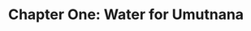 ---
permalink: /projects/chapter-one-water-for-umutnana
layout: project
menu-color: 'dark'
title: "Chapter One: Water for Umutnana"
custom_css:
  - '/assets/css/project.css'
custom_js: 
  - '/assets/js/project.js'
# Content
headerImageUrl: https://lh3.googleusercontent.com/AR7c_obJzOelPjW5bUgew54WH_Yft0DKgjPs7Z7iKpFWmYQA-OriQg5KM_jUL7tUuAiS8UdFqTUMyL99Qk3h7NOKRXVhyT5R-hXavajvlt0Hoh6VyD4YzTi_fRoufey_whk9e7BuX_wAELAtQXSW8n6NDc_YhlTGzsUhUd8rZqifH6AQ3mWR6AvxiMEuvLKkUKNpIkNhPNYS-WA1NtgMPExgrae54nR3PzGOfSu5axAxiZcn3jx1UL_kbe7Q2G2c11BIYUH2jLerqzeLuCpxi9u39jIbvhNE8ciO3nENsnAVJL2SgKysGLLjFUULw4kFxe8vOp7AqtOnZ17fVJ1gBn8LPKNGFpJx7BDYf6SdVnTRr4UPZw5w3VeAbbwUaEw5CwAGa9Z_D8F2mjXQiWaescLdD7DigKnpL-bfSVdloAJTBaq2ApS2X5K8ts5Uh4aKWWNSXymenvMTkjJbHC9IN7DsKMUO_BxKZkvQXJja6C04oKM1AgRI-Cnl_ZDTWDduxtLLise4g0RO1KfH39qluiDvyyp-TVFZfxqMl8YqY-XDC3hthlv-yQPrviub86NQNXhxP0mx8wWEHacvggf1qa_s1eEvIeUV9WWLbASkFgD_M99VGIo05mV0c94HaNhJfgFdXzZbqovfxPLcbyrpQCRcxiOhfdFatQvZKh6aPwqdmZye2QdJA9cVhfGkwzMRpx3RNmTo9pTV70hMN0Z5KpgPMjzCErdnJ7Nx7ml8hbANyOFQ9ZrpMUs=w1453-h969-no
title: "Chapter One: Water for Umutnana"
location: "Desa Umutnana, Nusa Tenggara Timur"
sections:
  background:
    tabName: "Background"
    tabContent: |
      <div class="embed-responsive embed-responsive-16by9">
        <iframe class="embed-responsive-item" src="https://www.youtube.com/embed/-RNLg9QljP0" frameborder="0" allow="accelerometer; autoplay; encrypted-media; gyroscope; picture-in-picture" allowfullscreen></iframe>
      </div>
      <br/>
      <p class="first-reading-paragraph">
        The limited access to clean water, for the people of Umutnana, made us aware of the substandard living conditions still experienced by many Indonesian citizens. It is a challenge to obtain clean water in Umutnana. More than 700 people in the Umutnana Village, East_ Nusa Tenggara, lack access to clean water. These villagers must walk two kilometers from their homes in order to obtain water. Each day they need to make three trips, which is about four hours of their time. Time that could be spent doing something productive or their own lives. This problem gave rise to the birth of Solar Chapter
      </p>
      <div class="lead-quote">
        <b>"It was never enough water for their homes, and it left them little time to earn money, study, and achieve their dreams."</b>
      </div>
  story:
    tabName: "Stories from the field"
    tabContent: |
      <div class="img-container">
        <img src="https://lh3.googleusercontent.com/jcO-ECbroL5Ttyt59cSPnEupSyKdsO9iGzAIL7LUabj3fUm8sClhUI6pUqNERx0RUW8dchr_j_6mtDdubYmbPaGkNPQN11v4yCwIIurgr5s2x-Ke-Oto-WIoWant2XgRVsiSUAJ-zJvF7KqFVRj010QoDaaIpOp1jjAW3ahNKSp0wcLnJ8NXVKgh9rwd1UgDKJKY7s_17RC9vFg6JREfFKa3rJyFrPZDHTSx3eSwRIDckoMdw_0PIx8_XyZMEFVnkCBVG6_ZQoNuelUegh0qVGx6Bbr8w_H6MJ6HRO7t-98MxkB_3d3RJIkHxEh1o6lyWfz6dqizaxEIyNiac40tj9oUPS18SHOLxk5aR7VdAkkR1p8rot_eWeKclgBwefYDMxqIEJWIH9dljJyOOk4K6MSGgd0PaDLIdpO52tpy5MEzI0XorS8_yZjattl0tdagF9aHZ9LyWk2e-RWoxA6qSRCrISyVsscNdIaH8PrA4wRO9LuKG9hXbHftT0nloJ0DDdid0ghgwUiSnGy5gXc0-PQIg1VaYU2ukFNxabUJ3FZYR7mSZLe9mVwNQfCugPu6nVshSzTckmxqEaNZeaCcKTtsO-kTsc3hSPlaAjX7mNmUGK2oDk7KaL0VGbsfmK8N6CTAYehYs0iK5TSaQaxKrX-pycGj4gI-5dnTleM0G0MUg6OzZl4XZrmfKVyYQYI1GA8KFS3ttmVWB4Uhkya07LjPUwDgnuakyPN4ZOT7wxymFo4o3ed4eI8=w500-h375-no" class="img-fluid" />
      </div>
      <p class="first-reading-paragraph">
        By the time we arrived at an elementary school in Umutnana, a small crowd of students and teachers had already gathered to welcome us. We will never be able to forget the warm welcome and seeing those excited faces. One of the teachers, Mrs. Angela, led us to rows of chairs in the middle of the field. As we walked by, I saw plenty of empty buckets outside the classrooms. Curious, I asked Mrs. Angela what the buckets were there for.
      </p>
      <p>
        “Those are from our students,” She answered.
      </p>
      <p>
        Hold on, I thought, a little bit confused by her answer. “I thought the water for the school came from the water trucks that deliver the water every week”, I responded.
      </p>
      <p>
        “That’s true”, she smiled. “However, the water from the trucks is very expensive and our school cannot afford to buy water for all of the students”.
      </p>
      <div class="img-container">
        <img src="https://lh3.googleusercontent.com/4AOgRI05Hjn_Ix3QaU_YA5gjLYPIoprWGj6W7parAhSYUIVUzhkhVbl1zdvpkVJb8Y-etZGg2hiZ_HdHz3rs7YijBRLx_ZbBvKCMq_3lMEyyRDJgH0jOOXZt1oP6daK2IMX58oOGWC9Dm74CiBl6z03KbQr_EgZcbNPiSStUVt5Xg-tBYIur3biUFy9_RQhH0nY1uIe_5Pv2_-0k5t_7JlPOgn8P9d0Ror18i3DxVD0iEXnk5CeypMTH4xVxNFE0VWImSNgygFOzETFQQCcR4BrAo1P5s2QpuqafSOllGYBwOklWzjGyicrVeq5Ow03V1aRD1b2LNQoMTQoEYXF1MxdPH8RdH8m4pBbUGqOm261EpMVPJtFnmlhPmPCfmxwX-9jKykK9S0VUoRGyBJmgwg8u-kKZlaYSHD_rkuYRY4Oue4tTqS3pVyKwYL6pCrLQ1fuuAsfIUAbikYVVmEc77h4SDyaXkAw55Cf35vE8oiuvV_1JKOzc5wUEBpm0kxqxUpYmNuChM63X433iKLet3Jv4ibeSqix1MGTa5MLD4QvEXcbnl8M9C-NDLdM8F108dPsVEzBce175TMlEE7YqidtZdGeADdEg-UHejkKHEpeFLUs9fNN4PJ6WtDlnzXnLfW8wdfk3kyes4Bz8EmEq6o01ZMHUTxoZ5P6Le4LNFDsVJdfwVZd4lXeSnkx5DDiQVHuWHxKziDuExtjNNZDf3WVv62WdJlW-iAlG3isuqR4JJX_oG9-nicM=w500-h333-no" class="img-fluid" />
      </div>
      <p>
        Eventually, we figured out that the school assigns the students daily chores to bring water to school using those buckets. The children of Umutnana village would start walking hours before dawn to the spring to collect water for their homes and also for their schools
      </p>
      <div class="lead-quote">
        <b>
          “Hearing this from anyone is hard. Despite no running water, every day the classrooms are full of kids in white and red uniforms, still eager to learn”.
        </b>
      </div>
  solution:
    tabName: "Solution"
    tabContent: |
      <p class="first-reading-paragraph">
        Solar Chapter will collaborate with PAMSIMAS (A National Platform for Rural Water Supply and Sanitation) to provide easier access for clean water. Our plan is to build a reservoir to collect water from three water sources, which will then deliver the water to the distribution tank near the village by using solar pumps. From the distribution tank, the water will be distributed to 16 public faucets across the village.
      </p>
      <div class="img-container">
        <img src="https://lh3.googleusercontent.com/My7w7bjuo86DVUg_tk-jCdPINq2vBvAXx72Ml0mvL6mChc8NZJQD96A7546u1chxmEasCpSJcJWY9EWcLz5Bvt-QUw92iX0bfrqDhcMsPzRq1f2QVYOwKWrhscrr_DHx7qgLKZdeUp6241W9gXb8AXDuBLWw4PXEE_dmGgjwp9goGWoJ3j_i9RDP3jv7oSNQ8LX-Nh2drnpjyIbzFK_ynYsT4uU73xHfT0lO3I5U89KY2CCcMHJFTOxZS_73Xm8SF5JPXyXWkPJd6U3b2KB_z2gZ17ZU8k-10Aj_DkofyB3Y-vXVfjuCmnDMDmk0rmYq-jPSWq0i1faPkeCd7Hm6YtwpMTd6G61VK7IabgKui6pUJfT0eMB3TFPzbgbAbGyItMu1yv-LAhnkmON19N0NYK8fUSL8rRJd_qqBFY1md2k6AyCANtSzNW_gcz5dXlm5-SLCiBsrStOVyP4sNNpcbbDsLgFKKKOK-Ek64xtffF1KvkelJ3wIFT8P39Pp184OD-cRty8xTw2lKbzl1WwgP8Mhbhk70-2vztP3T8asjOLCT1MQC8QiyB7Ff61_Ikn9KF5BC9BaWem57cvkltAwno8syHMsgE0rcrrZ2HFRVCA4AltH6aT_3GGNFat08UClMnw4iswTIXpM02TWJdGIeaO56OID3l7fOn5yqeu5LXIJHucdQJAeLJBuvMA3VJd4mQ-34d-bLsMG6WTNnT_LCsPHCkcLOPNvy6PHLQkG3lw3z1b_GPi77z8=w501-h373-no" class="img-fluid" alt="solution">
      </div>
      <div class="img-container">
        <img src="https://lh3.googleusercontent.com/nDh_TZTzNgXIgpgh81Y8a_DK1lNA4Zqp5hufeCi44_N9zKwkU0zxmC3OwtxeYMd2d0wJ5l2fzq608l8AUL2H_Bpf2_JzjWQ2rStkhqX3949oMJAdWDfhCPw2ZamUeLzLv6hupNURyz0G9vSpFjPzR2-Av7NMHlyALYEaZMCdHrjYLNsG8C0Yg9nx42t-MBStJ1eTE_NQY72CPri4iMxmhTXdslK_AsIC8f6vsBn2w3uXn4xrRbXCwA6Tyx75Fc1OxS5677drELDgr1YteeYYUTYh3AuKtAk-U60yWGwKCsUvGRbWMFLU_ZbDuxOhhEyIMT9L9s7qWsrPixCtwxArBavrIhF2XLMKXxSC5sdl-BfFMUH26eoL75yxtTLfMEwa_ClKdyDqiknsZwHkndDAZJyjSW8lruV0BugJD8mW_cRnsd1Ea7KRZzxdGKLUY_dlDdJ8OFLwPeZuz_ejeWVttCz8tf8WLHUYZvJBBUV28trGxN86CQz1ZFqQuMC-yUho1xGJfokYA5rhn0g95ppbgJpX3d-0CO7vw3RfFXSJEZfsk18SWEdsoL8dRXLI_FHGywU6d0WbbV35yl5F9jpvRnWWIBDbBYRXU-M6gJFOiJYlUkLpbHYWRl5jaDIwhvE-Z-1bi4-5QL15Av-fx4WcEpR2npDSB4I_NjwIQOW--mv7xslYgwFj40xA9vTa2pN16oTfk_HlYvPDQhnAFwrUgaTM2ADhpzbmKMumk-lFbpZqnlQEpaKjD1I=w470-h484-no" class="img-fluid" alt="solution">
      </div>
  implementation:
    tabName: "Implementation"
    tabContent: |
      <p class="first-reading-paragraph">
        From January 9th to the 14th of 2018, Solar Chapter implemented its first chapter. With a plan and design in hand, we journeyed to the Umutnana Village. We were received positively by the villagers, as we came to fulfill a promise we made in August 2017, that we would ease their efforts in obtaining clean water. As we built our solar water pump, the villagers were eager to help, aiding us in digging a route for the pipes, and constructing the solar panels. Now the villagers of Umutnana do not have to walk two kilometers daily to obtain water. Instead, the water will be available at 16 different public faucets, available in less than ten meters from their homes
      </p>
gallery:
  - https://lh3.googleusercontent.com/XCz10Narn7ZR4lPp4w7Fj8vzvVwNVomSwBA4eJaTbZ9ijlDXhXzPRJhXcKaGTSOvp5rvOQIdgKd92k54znoHt3ZmSxS7UqE-PIjpCAiJKI7Ni1q6e-q64QS8lFhkv_q4I5KfjcXE-EdM17tUTuJ8P1XxMHL1CzBAEUsNZGXExP08GtFYlURpwuOK564rFcCBhWS2xT3G9hwQJyWIJNZbzA2FBMmtOx-WNw5DnY8GGGJWiX2lIO88UXLB5mjsltCHpc_Ra1eB9IibWa1JqP-MYR6I8xjoupdfgGzfNI1k5ypwrm4nTYZVWyJYQyzx0FVLniB8sB814rXyEDVRLQySBcyAdUlRXqHefN8nMbniT6_hNxmJNTontbwNY_ochRmpoqFdgvKWLQLUCXE2hXMkoYbw0sW51JOYnt8kSRUehFoFwgp0vgl1Ipf-Z3xqlMcQuW5dlTLlkNLvUG0zr2xGIScSkMVjOs8U1oTMkQykzazpXXWvAxn8hd40H2fDXWcOTcziIPPmwo6msuASYnW7CGGsDK4dqwB0VpQ-I4URiCWsYoF9gncx45xeB98T2dqz6bU1-Epbqr59sjaBeElRftMc3NNLt_x2f9S5ntMqqLUHtkGp8AXMULjEnEGnsfESOwCFrixVf27w235EdyKbmdA0oDwZad7r0HXCzrFMMGyKWHPVaOUMzqCcAt94hhbS9nMU_lMPOuHD74qrfLWYKGxutWVJwvPKefstuXHyVU2_8C0TbtrhuQs=w1280-h720-no
  - https://lh3.googleusercontent.com/Wbjg7qCpZtgBp72ZpHqvTvPGLzOG0wbLhJj5bi_D6GEXHGSaNByzv4_-fsn2FXeY0PLvBqzwwl752_Vs0lMYmDU66SDL0irJtus21JITVYOGjQc0482N8V8Kw-B_8d66y8jj4RGilCKCBa8TfZ_nFX2_oVL-i0h2HKGcwTPyNw0uAsVKYwe5ufKjSAXtIljxTdWYieyvHpCtEM9wqCgbOmysG696wm46rzP3vvMYuh45dwWahWMsQy_99R-vAShIfGMNf8fYqXsdLN5HeVSivdgnQI2ZHowk18Bw5j29pRL16oE3hBGtE393Fx-Feo_Bo9fHhQ34nIf_iY5ynoYq7J-prv6Snx0SYsUEuNxFxBdYFSplOuzW83zkw30ssAFlA6F5rLpEI8mqsJH4mIOruu_5DEjTY5kFYuCG--WxHRIBy04hyzuA9rhneZknRVq9nEmiwrCpt14J0Kd9_TWa70S9YWJKbqNSIh0CdAri4vEPvZhSB_xH6yHjz0EtYDO-EW2W8WU6qpZuvImeKR5jl-N_vaeNPyCelPFkoxaB8Wk30P50xOtEu0QJXp_lKrWTvnwgyBu_eWbKA4LZkcnQqKgPnklnOH9QPzXlIRVWaVxeBwT1_Or6stbhWyGvZYL5DCTGsh7JZSc8Vzfsyr2i7zrUb8lKjfbHcWjQcHWBNne7PNwWS6O6EsEGlhVIN3_vOautFAvfs5MGExf6ONzBDk5NaLxYDlklsuCw1isCJn7Rc71t9H9gYfw=w1280-h720-no
  - https://lh3.googleusercontent.com/mqEXcDZXXcCAws2Md5SiNbuwKex98nnAd14raBOf1NKdU6n2G8qWhegFMgcGDBaoq6UfPXw7hVaFMXek6l7RI2iXd1x_oRjDuhz-8o8uTgZq_Y6eqwi7vc7fd6GABchbLYO44VfC5Hwf89FlAghZutBtar5ynT15pYHWxKXIzmU_NOGoxPr_SmFYRBixKzIHOdoAZiGxKEOPLcedR0M_lRGqZDBccMMrN7-ByKE77fm3I1C5hLS28cSQAT7vYrFT5j9HXxLMpASKxd3ndwJUm-SqMtcw4fMcWyYj3tjaDhwRPUs_UFOcMg-4SnKfCdQZfqdtX9CW3731Dp8zM75382a5_M3Fh2lSVoZv_GGxbqyGd36CcVgAckFrm9dnCsmKakK_BUvs5veoD0TZoG6azO9YSZ2xwVI2BDFjfBDezsITqGVdDPN4JSBnM5DBG_mvL3wyJqGScjqZIsUUMiAfetKC8MAGz_1qtHwilDi2Rf09RdQpG7bq6y8UGUCUzTLNz1Ak92QqfW8lpCcjksBhqbYSYoZxCYb5spJqLlFUPDsgRzQq2pkdfyrJnGnE1G5jzbeblb8NgFscN4lAXUdVCgXBrjijlcTHVXup2sr3mVK2wiyyJrlT7K6vMprrdPz9cgbgXCq7WL7sTzYNVbER_dRDuHLf32efLFFGC0UfQSrWH2nb8Y_TcoPfhSr12AsgJEaJqv0osvquyP7-32b9QKfTWb7UbtKaMcT3x3uQgmC0bjTdZzkFUgs=w1292-h969-no
  - https://lh3.googleusercontent.com/gdLJZ0vdZbPwPA_vVMQ8bYYgo6rZ7NJLWAG46AdifiB6UmqWevEZNU42FeF6NYORvMn72nb9KPfC5H8apb7sVlpnPfa-CPu3s7imRTJyRQ4gjz9-coH79xftqyMrc1OqKsBfkyAnIqmghQkhFpNdn_clrAiBwjmUi60D7Sujs326mqoTzPcW3a94vmPQmFR_FvbAn2Fq2kPw-NAE1WyNDUM02mdyy8gKfimhtqqmgIwimZ-ugCYOypURRolkhZU__H4mrLkWlNAQG95FDHPd1izTbtV6cr_cEuq-DKQ3ApIFJmyKolQhjoVVCzvzwhUwGsVlBb2YAO4-tQV100SMiKdT24vxrfUvo6sq-lsv-tJeoQkDTgW-G0rgQn_OtrT9QPaw6UBTxIg3IHIziWcCrHiPk52tQoXjjGriaBE4gm8mNwtwmy_totxYMe4GaYd0WUah69OaJmD6KbI2wheb59tJdMY1h-_JGKqf9SZQW_vozJ3RQiank6wK-ET_LScDy0wcHCDOJ-ZMdbsa36k6SyYeV1hykKpF4GSn_Sj2cTKopvTY_cfUjLuZiQguzrUZUfaIqLUywpSWDdivWHCiaf9PuamFYQCuR1mrAtY_4Lsp6bfPfTXh4zBuSot46B4br5C4yyeIEsXv3lMRNw5EbsvAfA03aRJ_JOsigNDNj0PO0O6KYx-o3rstA6iYuV8RlYnEJNBT9mrx78JW30f2iNo9N-Jb1FtJelU42Jp2y01UUzMTQLg974E=w1280-h720-no
  - https://lh3.googleusercontent.com/jmXDJoMKFWiAGDmWpmNf5ZeRcNkK42Hk4Unt5p21wjthWGfwSYzpiKSNFPxsNZ1xL0jXFlPhnQUb7BpEB1c-dhE8xgeazB6tvxDHeyugbzuaB3mNWbpA6Lax0qqUa7pg402wLqqbYSLh0hw3-l-4MZTdFvltRZFvbotEfFwHPnVNTTue7njDv9RxQxctLBKOsu_EO2ob4tzAxks-2gb2eGqXreOXdQ3y2Wfz4tQOqlw-Nays8DXiPYMU3iLfr4JCDNtwYiuGzusBQ9PvHKK2ZmEx2bwFSZgON0ZrO20n8R9RAlFolwJbypKW3HSK0uVLAiuxkkFRsUoycv1qurc6gwJDMJuWVT1dlueuy0x7JEYtbasFy2OmKaGwzso-egR68HNY0H8gwLAAiNYlI0oCDFAUVhwuovxU9MtDFuyK7--ZXotSC60sTjbTsLPrFWGyDcs0Nv-ScVkw1johVIcCKxms87cPJF2GtWxBFYax9Zzmdqmb75mvH0_amFrUMfuW6IBytbEH7ncRhR4oN-qBP27pviagHf46I2aw65a2rfIZTCR4ZYRZqL651IbuzouRQXg3R9TLV2A76BMcnI-4Rjtv09WU8u5IbqXnecMU-1iPGdCk3LTgOUoI0B84WKJsx4cWhPRHgMq55GaEIgxVvZLIHvtgkkVZoLM4NNyKvTHt1_BEYDeRE50JbzyRrXzTp_cab7ZmzJrMJovtaw6VFhaDs9yQEby3NTWtxk9ZT6vSlvoKbfXIOjM=w888-h969-no
  - https://lh3.googleusercontent.com/Pc3onkc4UL5RTMJ6Y8gmSz3Btu0AX-mLu2-pfjXDww16gp_0szqQLVL_Yj_XNDv1oA0ZORXfwvLEMX5CklIsLhj8GVBGRlKtOg7vFDO6uNbaj8Olgh7lL9TeyAQ_Eicn965gmWK6nhoFShLf6YPFmfsmFe6fL9msMYM5CAJakxJWnERa3t15YDJwY1RMXMVLwuaeN5JG6Bd7C0gc5fhXaC4ms9OkIefFy7rQcKL7xC-Irg6hV8axQMvzcdLAIsLZQJKlJysNnee7zDPqGsKjzmKxdIvp087NIHw3gN1258UPMEhOSbgCt2glcRLC3oL7mlJiNst0pIgZvy6OH0IhLjYA96OZTPe1tlCxyob1SQJ22bvMuGK3fwfPo5a_CUIF_y39-ioLS6vPa13CW3yfBLhxfaG5Xrk8wtY7WyFN-IFVCPdqudFxs7K0JRsOFF6TbMP2T73uB1RTPcRVntFYNIoOU5Gnw2Yrve9iSlNP4fIW-7XeSUBnEIzth_Cv6ZR2oJtf6ozhtTRq6SY9gBMKg1leeMVEuSvn29_IuiXhcHMsSTW6DX_kmaHGfsyUOlMrVZtGH5tE8MR1UacfCBSa9JylBxTV3EwaPyV93yPdHQ55wwMpOJG14YtB4ydlJqEg6QEpWM8h39rDPR6HzTcE7tkLYBAvpRerlhrdS2-mXBRGzRYvq6-74dFdF0xSRXQ_csqIoScDuX78FKU3mD6ttWtPdAT-__uq1RwA2gRDwH6mFhsBtCHcZxM=w1280-h720-no
  - https://lh3.googleusercontent.com/w2_ux-q_5qBhaJz3BG__Q8TL9cOwFzlY9U4z_abkkjZgW7VgIEhfV3iK_TpnnLytk4JaAsWOw2zYbGfAV79X2h4WL3aJ8X4vVDZrrc1nhfgTtTtQi867L29Xya41DxtxoVwGa3NMHRbDpuAANs32_hAoW0g6YHSO7ebVtU_bhooaAb3rkMhuSXD0FSYWfjkUnJw6n6LV5G8Oq6MzLy5sqf6HmixBf8O7W55ofLGJWQOPceLupa7ppAXOV37NGsen9Kp3HYWWF3bY3qOIdYDIBruShM7tcx_lstS3UCwfKjrMDt4aUcgOhTiIGhshm4sv0pZPPL4IOiWpygOyJqOFJfHIwn9kINi24pb1HgiEM70WL4FfK4HocSThZXn1h0N89ocWpNwtO9FZ_A9ML9ERB2rwuAbiJHMnm7NmRSKkmGHfNls2O2aLhEQVum64MrThpt3sozv6gHX5sezsan_YmQfkitX8FcDWHW0dLwQMstrXyt5dk8LcwXJaVfyyPl8VvGLRw27wsDQHfhE_5lG8US1P5BiETbMcgX3K0zrEgJV8IPpsBBNcvBUPIARGEdigZWf-lNQpkI_nmZQCw9c8-Zk0hBEaudPUpIeUBZbTEaGqcXqDU5-w9L0OEvBkz1Z-HmdWnuiXm0tlqRf0WZcuCf4XIJ9fTx6vlv6SK6tV9hX_9X5H35QAFc7kv1HV66bXx4XaduTNziUabcNenuNIPEOb_zvix10h91qxa4XLHu9ZZvaEbf0z6E4=w1280-h720-no
  - https://lh3.googleusercontent.com/fAMHvt2Nzmmer2xzxpvB_i6zfI36_ev8rgtT1hD8u_9jSxhn0ioSHE51zzSMIelwr29xZz58APPyZ5Itoeej_5pioqeUViLTKtiiD7RB8CZ3ny0_43_ngJq40n3s2WwV0buTvPBTcW9eQYUPFXYzQPAQFSHlUBwMkFMRGHuKEl-21GrIvuRuLu9IiscPFMuekAYyzvZyCpVAfK82UlfCQlzMZB9NnBj1yHOd1Od2N2oXfF6_ZtXE6f1_rxNvBGeOJ9B8lXqD7Ig0fVAnUWirMh2ScRl4sLbGg9cU6vrR5M7a4iHmztCRz10l-Nq0njS-146GahPElSuxFZJXL84OTdCL6vTlC1cPklrShuvriO7PfQMQqK_vAF-JyJnSOo8Xc_7JyuJoyivQCMV0FheojQyW9lCnx8pq5THqSmp3ICSPVANC6TqrlzRp_EyuuvZx4BK5yLRUfAZSmMd6sISExwcTTO-Lm_gR1-phtsYgMm1Gk1l7egZArzAfA14_95Y0kROMdG6ZLAHVmziNqIfswo86Bv2o3xOV0HGVmfp8GLhjCA_WxFfar324lWqjZg9fgahRQD5npFQGefnooYduZnbi9BNsuL1eiOMVP2hb7SKDXKxENVRS6jrlhNo0u5sBJ93A6W3jUDgBkudBLkKxRYjdt4UEEofRhq5yLvgwLLAwkrDH-zl16cnVUTuoW3j7c6pxrlZXtyvKrvGAw5PGYLkyWLG1TWNsP3CZWUAfofGmW3ntgZ73gdc=w1454-h969-no
  - https://lh3.googleusercontent.com/8XIO0t6fLUL0LRZh4MTqxf5piIGhBVjNiqTW6x-cVBk9wtrKFI5pgyg8FoE3yAzyfoGulCBZ_rqo7j6DmpJfBatl0AkrelElLckSuOPGis5z0yJtCQq3RO2wXDI0Q1DlZzM98gO7QXX-YxJBtz7bH-yqVHzeqqAlH4-U3-51rlPwIJKnRfaV5FsicBe-x3geAnwp-RW-o1FEfBBkU1lsFQfxvTHAtJCUZ4bvHd47rW9-R-4QoiOew6HtzBotfftnln9MADw-O_x4pUeS0j-Gc48rMi0kfS7DSN3lxWiLOMtjTtYOUaJMPuwb93SK-h_rB6NvNMhlW7NmYqoL196T4SZo5Uc5H2XVWRa7vA7G_bHJPe55l8j0IyJIn7KK2EDZESe-zUUwSTLt3eBx4R9TmL0AQPOf8FW_l2QyED2c76KRsn2f3qBg4Jd7NU36BrW1Z1CfSw1afif1x4iOwDw1CDprGdSOw7qcdZX9AmdGDZaV70IksM87MLuAOXAFpOIh2vxb0BgyVVKd-GlbcrPh3m7AbA-LKTPmSUAchUvtXrnt6riOcpPozP8jV4cTMmu9aYlKAnlsX4gAzIu0D79LUSF0UAJ9voQt_lDKtmS8SJu1jSNptuc0akbW6C_H9HxIUH8rzJso3IE5U4UhQBe1p01qwqEyQitJvxQ6Vt901J8CfrZfCnLgqJeMJ87ApDyBMZG5YTDXd3qZClKgIe2fAaU-UhfoPs6bm7RKix8olh5cQHD36_UlnOQ=w646-h969-no
  - https://lh3.googleusercontent.com/SFQHJSMYL0WAYWmDQrUlfogSB4cilsn9MHZE1N1u2x2p39_ph0SANicTbWA2MCiBrSyflgdM2qag1vDBh3y7x1ndTNa9hTxIqV-cvKAyaCWdzAODyiqHdmZVTkryKlLKb_mMCHgfxnvBtLx9dwoYEeDsLj4RJhYh35ksozABVAjIUd22q4zdehG1orrdGnEYKzg7ndLepXB6I5IeBScgs5v7aF5aX30j9hLHLcInu4ZFGhmvy1oPlo7wi85vGk9L0Z8bI4-XYUDFRnC7ZasguATETBo_5AQnawPqrwEVHdm4vHGaQ8Fp_i5xR32ns-W-Lw-m5brNlSZ_DipaZ2viUmuBqsLhwK8cA8feTzsaidkmb2qVyq4mDqNDC_nxpq6QuAHByn-7Gxj5Fn86PPAWOVXKzByGC4a_DBUrFY0g0ZXRMHRJMs4cZqzz3wgZGWnwW00mMPH85Js4uE8lmntgBMmkEj9q6C_xf9CWgx3svntxuL6ie8RjlvEl32RLh4ClEzl89dH0nc9rFQuxG5J1uNmtccX94eykpR76eD1ACnA8bMGWyOlJdLJGzbhrCaGWKbY14gpQoyKyg2fFdhYUh5aQU-J2Y5JhTIIgZKM7hE4paqOIgc5sHEtRa1xTV4lV4kyZLbPtyQX69NSGo2eliSoIr9IogYfHRjK8og0ApstMyyOUTk7khRMi5q1AudrOqS7Tqr2xu6EO8MrvNHRtpRvVRTqvCE5uec-Lq7sI5yOjnMLNYJ3eaqk=w1292-h969-no
  - https://lh3.googleusercontent.com/ZXevbMXlY1M2b3gzChAJGGjI0cRJCR3E4V43JkOR6E-SLvvBVo7z__WiQsnc16btIRi8xn4Kxw661L8ZIDZFNFXsyE1BJQFDRM4CIPJjj2HNcJn4EBBJLsRZhj6kqnWK5ME6G8raC5oxM4LoTnOPuiKcfalNVmnWF6jN0X3gfvBAN7YTG1OsMUVmTaVcKVcTuNrELdrhHfmU3R24Fykg3At-5TSCTnO-Rm_EhCwgXKxlNlu_7cvir_iSXuC9gePkTssC4ym5BE2vu0PBv7-hPDhjQvX3USbnwXSJpoUS4Ab6_TDAb8uh6t-LhT5aqkjKDZcb8FbBZNz7c9J6N53xGTyhJwY962V3x_BYsKovPuo_7QEGVHyCi5l4lIMBceBLo9OvsqYtfvFH0tmn1JcI0iNCnMvWnKYuPJep8OV4sDgFqbt7gJLI5OYKWs7TGLrlLXxEMFQSxRG7CX2q5qoghO9aKguui6QMsQRcVPrlnE-lHEI4ks-5KiUglF5OjJ7bJxkSIQCPUBaKpnkH_WU87TXBXIdzM2pKIru9I4s_hBt7iY4DyXATo3eUBS1aGvfD5SCRFUgIuY48lgu1hQWFDw1j2gItCxnteHHn3BStscnJRyrh_ctrsO1GskPjNxca3A0Flfa-56ZDDg-6YutPUObME0G5Sf83bqtNqWlBe01BYVEtEusoH9_uvwuyUhA1hCiJyGMEUAb8uqrRmRimJjqaUaN_LoAj02r2paH4AF47TLH1e_wDXlA=w1280-h721-no
fundraisingImageUrl: https://lh3.googleusercontent.com/V7q0pZvjuN2oVuE8x0coNFN6ko-cWgJXcj-AA4E0iAa9DLS43QskOw04RXgsM9aTvpHGiK7MeRbShK2TSXk1wvvlr6i_jXDgIyWM5lNFx4K88gqsRFT5nfEhOYvGHMm5SSPwgSvZHLrGApgF0e1xVAvCvz9clFMh1L-8_btsUuRuNPuWj4sbZlKKg8TS05rlnsSzFI_7OyLfBSiwa0ybHI9VVhe75VTeBJBx4N3Q7RcgF9nWcOlmGFViXP3id-TTZxxAFfkXy9Eb1yq8eGTBpnReOcJ0JrhyL15eVbu5Vmx3Htl-IImnisWU6ol3107PcLUmw1XzSW0sEgsQkpjnJGhSPZBUd_xO3XdEoZNydySjCFCDefm4KT751vV-Vbc2D7nYPEkyx3YLThnZ2TGB-rzESw1b4TrfltOrWtwnVkZ4uErhBy4XFkAtYF0voUqSyr-Xx6QmTPefDvCrgOIBCyGS8KvdNqI_wDAzfKdA1mZMs7OqTCvPruPQGJiuay5AuikbjaQpwEXvIbb_r6XgMZRPNSxl0cfMyGOcLZma8ZJq9fV0Cvw0JGYWpNDrwKnTJTKfNN7QAS6BYm5K5ed5eHKGIOnhLpLGoj4YZwhGxMnTUYVnkq2E7k3zTJXkuKpOriNJb6BnipsyYMkoSDoSyb-QK_iOGTpxRU8uPEyglAzIyspVpt8iaAdzw04WgfdHG5o0oyjoIQyAKIjrEGRDX2wIxivk7ERb9ydm1bzmZExPcT2qKUaM-4U=w1292-h969-no
fundraisingText:
fundraisingUrl: https://kitabisa.com/campaign/solarchapter1
---